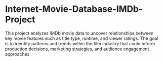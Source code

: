 # Internet-Movie-Database-IMDb-Project
This project analyzes IMDb movie data to uncover relationships between key movie features such as title type, runtime, and viewer ratings. The goal is to identify patterns and trends within the film industry that could inform production decisions, marketing strategies, and audience engagement approaches.

